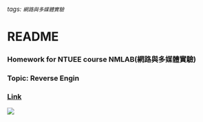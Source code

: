 ###### tags: `網路與多媒體實驗`
# README
### Homework for NTUEE course NMLAB(網路與多媒體實驗)
### Topic: Reverse Engin
### [Link](http://reversing.kr/challenge.php)

![](https://i.imgur.com/Qp3miL8.png)
